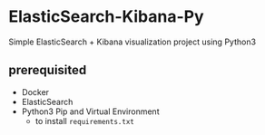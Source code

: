 # ElasticSearch-Kibana-Py
Simple ElasticSearch + Kibana visualization project using Python3

## prerequisited

- Docker
- ElasticSearch 
- Python3 Pip and Virtual Environment
  - to install `requirements.txt`
